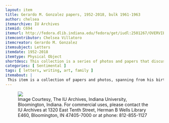 ```yaml
---
layout: item
title: Gerardo M. Gonzalez papers, 1952-2018, bulk 1961-1963
author: chelsea
itemarchive: IU Archives
itemid: C694
itemurl: http://fedora.dlib.indiana.edu/fedora/get/iudl:2501267/OVERVIEW
itemcontributor: Chelsea Villatoro
itemcreator: Gerardo M. Gonzalez
itemsubject: Letters
itemdate: 1952-2018
itemtype: Physical Object
shortdesc: This collection is a series of photos and papers that discusses Gonzalez’s upbringing, along with his academic career and his family’s emigration from Cuba to the United States.
categories: [ Sentimental ]
tags: [ letters, writing, art, family ]
itemabout: |
 This item is a collection of papers and photos, spanning from his birth certificate and finishing with his book, titled A Cuban Refugee’s Journey to the American Dream, launch comments.
---
```


<figure>
  <img src="http://fedora.dlib.indiana.edu/fedora/get/iudl:2501267/OVERVIEW"/>
  <figcaption>Image Courtesy, The IU Archives, Indiana University, Bloomington, Indiana. For commercial uses, please contact the IU Archives at 1320 East Tenth Street, Herman B Wells Library E460, Bloomington, IN 47405-7000 or at phone: 812-855-1127 </figcaption>
</figure>
